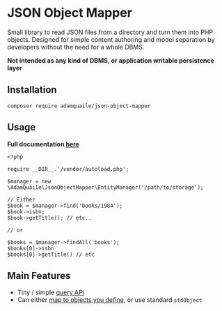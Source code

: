 # JSON Object Mapper

Small library to read JSON files from a directory and turn them into PHP objects. Designed for simple content authoring and model separation by developers without the need for a whole DBMS.

**Not intended as any kind of DBMS, or application writable persistence layer**

## Installation

    composer require adamquaile/json-object-mapper

## Usage

**Full documentation [here](docs)**

    <?php

    require __DIR__.'/vendor/autoload.php';

    $manager = new \AdamQuaile\JsonObjectMapper\EntityManager('/path/to/storage');

    // Either
    $book = $manager->find('books/1984');
    $book->isbn;
    $book->getTitle(); // etc..

    // or

    $books = $manager->findAll('books');
    $books[0]->isbn
    $books[0]->getTitle() // etc

## Main Features

 - Tiny / simple [query API](docs/02-Querying.md)
 - Can either [map to objects you define](docs/03-Custom_Mappings.md), or use standard `stdObject`


